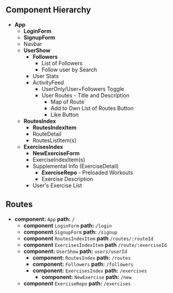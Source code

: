## Component Hierarchy


* **App**
  * **LoginForm**
  * **SignupForm**
  * Navbar
  * **UserShow**
    * **Followers**
      * List of Followers
      * Follow user by Search
    * User Stats
    * ActivityFeed
      * UserOnly/User+Followers Toggle
      * User Routes - Title and Description
        * Map of Route`
        * Add to Own List of Routes Button
        * Like Button
  * **RoutesIndex**
    * **RoutesIndexItem**
    * RouteDetail
    * RoutesListItem(s)
  * **ExercisesIndex**
    * **NewExerciseForm**
    * ExerciseIndexItem(s)
    * Supplemental Info (ExerciseDetail)
      * **ExerciseRepo** - Preloaded Workouts
      * Exercise Description
    * User's Exercise List



## Routes

* **component:** `App` **path:** `/`
  * **component** `LoginForm` **path:** `/login`
  * **component** `SignupForm` **path:** `/signup`
  * **component** `RoutesIndexItem` **path** `/routes/:routeId`
  * **component** `ExercisesIndexItem` **path** `/route/:exerciseId`
  * **component:** `UserShow` **path:** `users/userId`
    * **component:** `RoutesIndex` **path:** `/routes`
    * **component:** `Followers` **path:** `/followers`
    * **component:** `ExercisesIndex` **path:** `/exercises`
      * **component:** `NewExercise` **path:** `/new`
  * **component** `ExerciseRepo` **path:** `/exercises`
